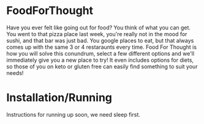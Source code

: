 # FoodForThought
Have you ever felt like going out for food? You think of what you can get. 
You went to that pizza place last week, you're really not in the mood for sushi, and that bar was just bad.
You google places to eat, but that always comes up with the same 3 or 4 restaraunts every time.
Food For Thought is how you will solve this conundrum, select a few different options and we'll immediately give you a new place to try!
It even includes options for diets, so those of you on keto or gluten free can easily find something to suit your needs!

# Installation/Running
Instructions for running up soon, we need sleep first.
